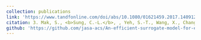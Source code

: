 ```yaml
---
collection: publications
link: 'https://www.tandfonline.com/doi/abs/10.1080/01621459.2017.1409123'
citation: 3. Mak, S., <b>Sung, C.-L.</b>, , Yeh, S.-T., Wang, X., Chang, Y.-C., Joseph, V. R., Yang, V., and Wu, C. F. J. (2018). An efficient surrogate model for emulation and physics extraction of large eddy simulations. <i>Journal of the American Statistical Association</i>, 113(524):1443-1456. <a href="https://www.amstat.org/your-career/awards/statistics-in-physical-engineering-sciences-award"> [SPES Award from ASA in 2019] </a>
github: 'https://github.com/jasa-acs/An-efficient-surrogate-model-for-emulation-and-physics-extraction-of-large-eddy-simulations'
---
```

